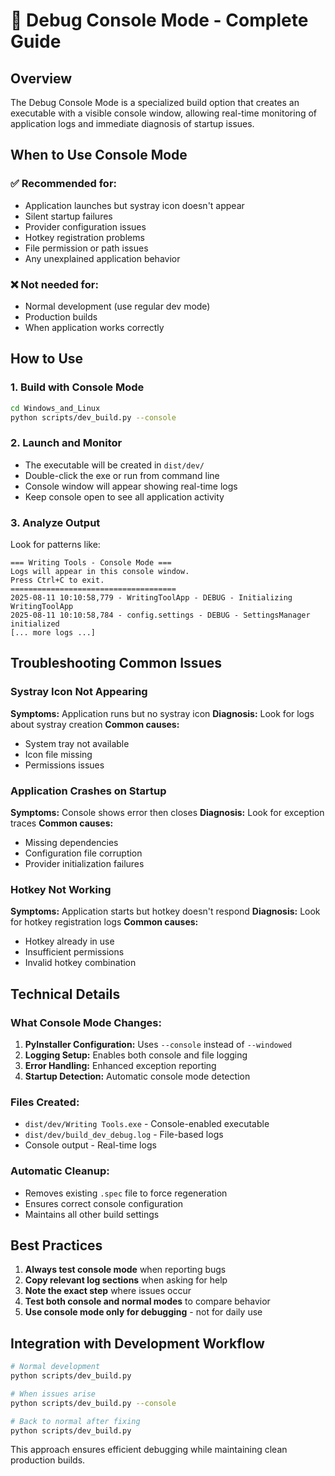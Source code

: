 # 🐛 Debug Console Mode - Complete Guide

## Overview

The Debug Console Mode is a specialized build option that creates an executable with a visible console window, allowing real-time monitoring of application logs and immediate diagnosis of startup issues.

## When to Use Console Mode

### ✅ **Recommended for:**
- Application launches but systray icon doesn't appear
- Silent startup failures
- Provider configuration issues
- Hotkey registration problems
- File permission or path issues
- Any unexplained application behavior

### ❌ **Not needed for:**
- Normal development (use regular dev mode)
- Production builds
- When application works correctly

## How to Use

### 1. **Build with Console Mode**
```bash
cd Windows_and_Linux
python scripts/dev_build.py --console
```

### 2. **Launch and Monitor**
- The executable will be created in `dist/dev/`
- Double-click the exe or run from command line
- Console window will appear showing real-time logs
- Keep console open to see all application activity

### 3. **Analyze Output**
Look for patterns like:
```
=== Writing Tools - Console Mode ===
Logs will appear in this console window.
Press Ctrl+C to exit.
=====================================
2025-08-11 10:10:58,779 - WritingToolApp - DEBUG - Initializing WritingToolApp
2025-08-11 10:10:58,784 - config.settings - DEBUG - SettingsManager initialized
[... more logs ...]
```

## Troubleshooting Common Issues

### **Systray Icon Not Appearing**
**Symptoms:** Application runs but no systray icon
**Diagnosis:** Look for logs about systray creation
**Common causes:**
- System tray not available
- Icon file missing
- Permissions issues

### **Application Crashes on Startup**
**Symptoms:** Console shows error then closes
**Diagnosis:** Look for exception traces
**Common causes:**
- Missing dependencies
- Configuration file corruption
- Provider initialization failures

### **Hotkey Not Working**
**Symptoms:** Application starts but hotkey doesn't respond
**Diagnosis:** Look for hotkey registration logs
**Common causes:**
- Hotkey already in use
- Insufficient permissions
- Invalid hotkey combination

## Technical Details

### **What Console Mode Changes:**
1. **PyInstaller Configuration:** Uses `--console` instead of `--windowed`
2. **Logging Setup:** Enables both console and file logging
3. **Error Handling:** Enhanced exception reporting
4. **Startup Detection:** Automatic console mode detection

### **Files Created:**
- `dist/dev/Writing Tools.exe` - Console-enabled executable
- `dist/dev/build_dev_debug.log` - File-based logs
- Console output - Real-time logs

### **Automatic Cleanup:**
- Removes existing `.spec` file to force regeneration
- Ensures correct console configuration
- Maintains all other build settings

## Best Practices

1. **Always test console mode** when reporting bugs
2. **Copy relevant log sections** when asking for help
3. **Note the exact step** where issues occur
4. **Test both console and normal modes** to compare behavior
5. **Use console mode only for debugging** - not for daily use

## Integration with Development Workflow

```bash
# Normal development
python scripts/dev_build.py

# When issues arise
python scripts/dev_build.py --console

# Back to normal after fixing
python scripts/dev_build.py
```

This approach ensures efficient debugging while maintaining clean production builds.
